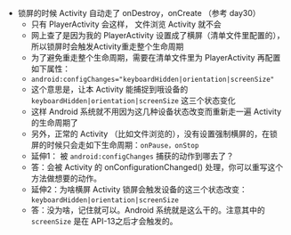 * 锁屏的时候 Activity 自动走了 onDestroy，onCreate （参考 day30）
	* 只有 PlayerActivity 会这样， 文件浏览 Activity 就不会
	* 网上查了是因为我的 PlayerActivity 设置成了横屏（清单文件里配置的），所以锁屏时会触发Activity重走整个生命周期
	* 为了避免重走整个生命周期，需要在清单文件里为 PlayerActivity 再配置如下属性：
	* `android:configChanges="keyboardHidden|orientation|screenSize" `
	* 这个意思是，让本 Activity 能捕捉到哦设备的 `keyboardHidden|orientation|screenSize` 这三个状态变化
	* 这样 Android 系统就不用因为这几种设备状态改变而重新走一遍 Activity 的生命周期了
	* 另外，正常的 Activity （比如文件浏览的），没有设置强制横屏的，在锁屏的时候只会走如下生命周期：`onPause，onStop`
	* 延伸1： 被 `android:configChanges` 捕获的动作到哪去了？ 
	* 答：会被 Activity 的 onConfigurationChanged() 处理，你可以重写这个方法做想要的动作。
	* 延伸2：为啥横屏 Activity 锁屏会触发设备的这三个状态改变：`keyboardHidden|orientation|screenSize` 
	* 答：没为啥，记住就可以。Android 系统就是这么干的。注意其中的 `screenSize` 是在 API-13之后才会触发的。

